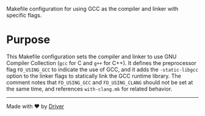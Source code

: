 <!--------------------------------------------------------------------------------->
<!-- IMPORTANT: This file is auto-generated by Driver (https://driver.ai). -------->
<!-- Manual edits may be overwritten on future commits. --------------------------->
<!--------------------------------------------------------------------------------->

Makefile configuration for using GCC as the compiler and linker with specific flags.

# Purpose
This Makefile configuration sets the compiler and linker to use GNU Compiler Collection (`gcc` for C and `g++` for C++). It defines the preprocessor flag `FD_USING_GCC` to indicate the use of GCC, and it adds the `-static-libgcc` option to the linker flags to statically link the GCC runtime library. The comment notes that `FD_USING_GCC` and `FD_USING_CLANG` should not be set at the same time, and references `with-clang.mk` for related behavior.

---
Made with ❤️ by [Driver](https://www.driver.ai/)